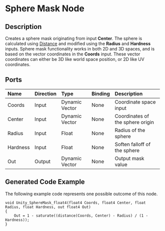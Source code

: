 # Sphere Mask Node

## Description

Creates a sphere mask originating from input **Center**. The sphere is calculated using [Distance](Distance-Node.md) and modified using the **Radius** and **Hardness** inputs. Sphere mask functionality works in both 2D and 3D spaces, and is based on the vector coordinates in the **Coords** input. These vector coordinates can either be 3D like world space position, or 2D like UV coordinates.

## Ports

| Name        | Direction           | Type  | Binding | Description |
|:------------ |:-------------|:-----|:---|:---|
| Coords      | Input | Dynamic Vector | None | Coordinate space input |
| Center      | Input | Dynamic Vector | None | Coordinates of the sphere origin |
| Radius      | Input | Float    | None | Radius of the sphere |
| Hardness      | Input | Float    | None | Soften falloff of the sphere |
| Out | Output      |    Dynamic Vector | None | Output mask value |

## Generated Code Example

The following example code represents one possible outcome of this node.

```
void Unity_SphereMask_float4(float4 Coords, float4 Center, float Radius, float Hardness, out float4 Out)
{
    Out = 1 - saturate((distance(Coords, Center) - Radius) / (1 - Hardness));
}
```